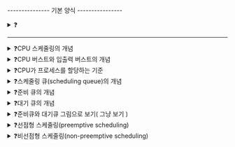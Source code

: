 --------------- 기본 양식 ----------------

<details>
<summary>❓</summary>

>""

</details>

------------------------------------------

<details>
<summary>❓CPU 스케줄링의 개념</summary>

>"운영체제가 프로세스들에 공정하고 합리적으로 CPU 자원을 배분하는 것."
![image](https://github.com/user-attachments/assets/1e6664e8-dca8-4c14-8ec0-2f4c721a341e)

</details>

<details>
<summary>❓CPU 버스트와 입출력 버스트의 개념</summary>

>"CPU를 이용하는 작업을 CPU 버스트, 입출력장치를 기다리는 작업을 입출력 버스트(I/O burst)라고 한다. 프로세스는 일반적으로 CPU 버스트와 입출력 버스트를 반복하며 실행된다."
![image](https://github.com/user-attachments/assets/790599b0-c173-47a7-89fa-39a344d62ef2)

</details>

<details>
<summary>❓CPU가 프로세스를 할당하는 기준</summary>

>"운영체제가 프로세스마다 부여한 우선순위(priority)대로 프로세스를 할당한다."
![image](https://github.com/user-attachments/assets/1d89e851-e1fd-486c-82f7-1975cce21364)

</details>

<details>
<summary>❓스케줄링 큐(scheduling queue)의 개념</summary>

>"운영체제가 일일이 PCB를 검사하지 않도록, 운영체제가 프로세스들을 줄 세우는 방식을 구현하는 방법."
![image](https://github.com/user-attachments/assets/cf9e1493-adb6-46ac-aaa8-eb542fcbf368)

</details>

<details>
<summary>❓준비 큐의 개념</summary>

>"CPU를 이용하고 싶은 프로세스들이 서는 줄"

</details>

<details>
<summary>❓대기 큐의 개념</summary>

>"입출력장치 이용을 위해 대기 상태에 접어든 프로세스들이 서는 줄 "

</details>

<details>
<summary>❓준비큐와 대기큐 그림으로 보기( 그냥 보기 )</summary>

>"![image](https://github.com/user-attachments/assets/d08acf30-f3e2-4447-8630-014c088e83d6)
"

</details>

<details>
<summary>❓선점형 스케줄링(preemptive scheduling)</summary>

>"운영체제가 프로세스로부터 자원을 강제로 빼앗아 다른 프로세스에 할당할 수 있는 스케줄링 방식, 자원 독점 방지 but 오버헤드 발생 우려"
![image](https://github.com/user-attachments/assets/edf0e7ee-7504-44dd-8576-a66d2aaa91e1)

</details>

<details>
<summary>❓비선점형 스케줄링(non-preemptive scheduling)</summary>

>"하나의 프로세스가 자원을 사용하고 있다면 종료나 대기 상태로 접어들기 전까지는 다른 프로세스가 끼어둘 수 없는 방식, 오버헤드는 적지만 골고루 사용 x"
![image](https://github.com/user-attachments/assets/a1fa56a0-038a-43c8-9ef1-97ed8d5d64ce)

</details>
